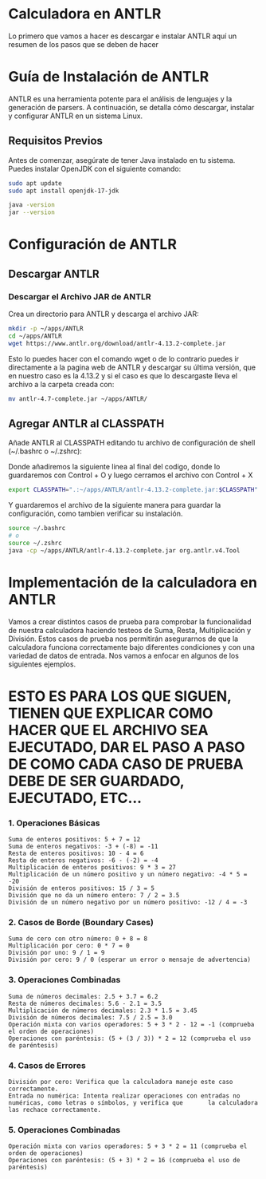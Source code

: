 # Calculadora en ANTLR

Lo primero que vamos a hacer es descargar e instalar ANTLR aquí un resumen de los pasos que se deben de hacer

# Guía de Instalación de ANTLR

ANTLR es una herramienta potente para el análisis de lenguajes y la generación de parsers. A continuación, se detalla cómo descargar, instalar y configurar ANTLR en un sistema Linux.

## Requisitos Previos

Antes de comenzar, asegúrate de tener Java instalado en tu sistema. Puedes instalar OpenJDK con el siguiente comando:

```bash
sudo apt update
sudo apt install openjdk-17-jdk
```

```bash
java -version
jar --version
```

# Configuración de ANTLR

## Descargar ANTLR

### Descargar el Archivo JAR de ANTLR

Crea un directorio para ANTLR y descarga el archivo JAR:

```bash
mkdir -p ~/apps/ANTLR
cd ~/apps/ANTLR
wget https://www.antlr.org/download/antlr-4.13.2-complete.jar
```

Esto lo puedes hacer con el comando wget o de lo contrario puedes ir directamente a la pagina web de ANTLR y descargar su última versión, que en nuestro caso es la 4.13.2 y si el caso es que lo descargaste lleva el archivo a la carpeta creada con:


```bash
mv antlr-4.7-complete.jar ~/apps/ANTLR/
```

## Agregar ANTLR al CLASSPATH

Añade ANTLR al CLASSPATH editando tu archivo de configuración de shell (~/.bashrc o ~/.zshrc):

Donde añadiremos la siguiente linea al final del codigo, donde lo guardaremos con Control + O y luego cerramos el archivo con Control + X

```bash
export CLASSPATH=".:~/apps/ANTLR/antlr-4.13.2-complete.jar:$CLASSPATH"
```
Y guardaremos el archivo de la siguiente manera para guardar la configuración, como tambien verificar su instalación.

```bash
source ~/.bashrc
# o
source ~/.zshrc
java -cp ~/apps/ANTLR/antlr-4.13.2-complete.jar org.antlr.v4.Tool
```

# Implementación de la calculadora en ANTLR

Vamos a crear distintos casos de prueba para comprobar la funcionalidad de nuestra calculadora haciendo testeos de Suma, Resta, Multiplicación y División. Estos casos de prueba nos permitirán asegurarnos de que la calculadora funciona correctamente bajo diferentes condiciones y con una variedad de datos de entrada. Nos vamos a enfocar en algunos de los siguientes ejemplos.

# ESTO ES PARA LOS QUE SIGUEN, TIENEN QUE EXPLICAR COMO HACER QUE EL ARCHIVO SEA EJECUTADO, DAR EL PASO A PASO DE COMO CADA CASO DE PRUEBA DEBE DE SER GUARDADO, EJECUTADO, ETC...


### 1. Operaciones Básicas

    Suma de enteros positivos: 5 + 7 = 12
    Suma de enteros negativos: -3 + (-8) = -11
    Resta de enteros positivos: 10 - 4 = 6
    Resta de enteros negativos: -6 - (-2) = -4
    Multiplicación de enteros positivos: 9 * 3 = 27
    Multiplicación de un número positivo y un número negativo: -4 * 5 = -20
    División de enteros positivos: 15 / 3 = 5
    División que no da un número entero: 7 / 2 = 3.5
    División de un número negativo por un número positivo: -12 / 4 = -3

### 2. Casos de Borde (Boundary Cases)

    Suma de cero con otro número: 0 + 8 = 8
    Multiplicación por cero: 0 * 7 = 0
    División por uno: 9 / 1 = 9
    División por cero: 9 / 0 (esperar un error o mensaje de advertencia)

### 3. Operaciones Combinadas

    Suma de números decimales: 2.5 + 3.7 = 6.2
    Resta de números decimales: 5.6 - 2.1 = 3.5
    Multiplicación de números decimales: 2.3 * 1.5 = 3.45
    División de números decimales: 7.5 / 2.5 = 3.0
    Operación mixta con varios operadores: 5 + 3 * 2 - 12 = -1 (comprueba el orden de operaciones)
    Operaciones con paréntesis: (5 + (3 / 3)) * 2 = 12 (comprueba el uso de paréntesis)
    
### 4. Casos de Errores

    División por cero: Verifica que la calculadora maneje este caso correctamente.
    Entrada no numérica: Intenta realizar operaciones con entradas no numéricas, como letras o símbolos, y verifica que       la calculadora las rechace correctamente.

### 5. Operaciones Combinadas

    Operación mixta con varios operadores: 5 + 3 * 2 = 11 (comprueba el orden de operaciones)
    Operaciones con paréntesis: (5 + 3) * 2 = 16 (comprueba el uso de paréntesis)
